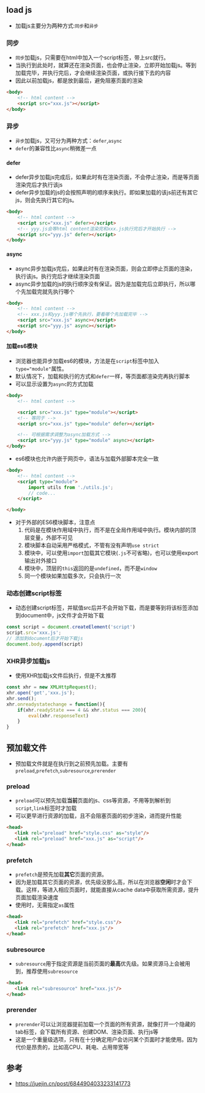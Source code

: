 ## load js
- 加载js主要分为两种方式:`同步`和`异步`

### 同步
- `同步`加载js，只需要在html中加入一个script标签，带上src就行。
- 当执行到此处时，就算还在渲染页面，也会停止渲染，立即开始加载js。等到加载完毕，并执行完后，才会继续渲染页面，或执行接下去的内容
- 因此以前加载js，都是放到最后，避免阻塞页面的渲染
```html
<body>
    <!-- html content -->
    <script src="xxx.js"></script>
</body>
```

### 异步
- `异步`加载js，又可分为两种方式：`defer`,`async`
- `defer`的兼容性比`async`稍微差一点

#### defer
- defer异步加载js完成后，如果此时有在渲染页面，不会停止渲染，而是等页面渲染完后才执行该js
- defer异步加载的js的会按照声明的顺序来执行。即如果加载的该js前还有其它js，则会先执行其它的js。
```html
<body>
    <!-- html content -->
    <script src="xxx.js" defer></script>
    <!-- yyy.js会等html content渲染完和xxx.js执行完后才开始执行 -->
    <script src="yyy.js" defer></script>
</body>
```

#### async
- async异步加载js完后，如果此时有在渲染页面，则会立即停止页面的渲染，执行该js。执行完后才继续渲染页面
- async异步加载的js的执行顺序没有保证。因为是加载完后立即执行，所以哪个先加载完就先执行哪个
```html
<body>
    <!-- html content -->
    <!-- xxx.js和yyy.js哪个先执行，要看哪个先加载完毕 -->
    <script src="xxx.js" async></script>
    <script src="yyy.js" async></script>
</body>
```

#### 加载es6模块
- 浏览器也能异步加载es6的模块，方法是在`script`标签中加入`type="module"`属性。
- 默认情况下，加载和执行的方式和`defer`一样，等页面都渲染完再执行脚本
- 可以显示设置为`async`的方式加载
```html
<body>
    <!-- html content -->

    <script src="xxx.js" type="module"></script>
    <!-- 等同于 -->
    <script src="xxx.js" type="module" defer></script>

    <!-- 可根据需求调整为async加载方式 -->
    <script src="yyy.js" type="module" async></script>
</body>
```
- es6模块也允许内嵌于网页中，语法与加载外部脚本完全一致
```html
<body>
    <!-- html content -->
    <script type="module">
        import utils from './utils.js';
        // code...
    </script>

</body>
```
- 对于外部的ES6模块脚本，注意点
  1. 代码是在模块作用域中执行，而不是在全局作用域中执行。模块内部的顶层变量，外部不可见
  2. 模块脚本自动采用严格模式，不管有没有声明`use strict`
  3. 模块中，可以使用`import`加载其它模块(`.js`不可省略)，也可以使用export输出对外接口
  4. 模块中，顶层的`this`返回的是`undefined`，而不是`window`
  5. 同一个模块如果加载多次，只会执行一次

### 动态创建script标签
- 动态创建script标签，并赋值src后并不会开始下载，而是要等到将该标签添加到document中，js文件才会开始下载
```js
const script = document.createElement('script')
script.src='xxx.js';
// 添加到document后才开始下载js
document.body.append(script)
```

### XHR异步加载js
- 使用XHR加载js文件后执行，但是不太推荐
```js
const xhr = new XMLHttpRequest();
xhr.open('get','xxx.js');
xhr.send();
xhr.onreadystatechange = function(){
    if(xhr.readyState === 4 && xhr.status === 200){
        eval(xhr.responseText)
    }
}
```

## 预加载文件
- 预加载文件就是在执行到之前预先加载。主要有`preload`,`prefetch`,`subresource`,`prerender`

### preload
- `preload`可以预先加载**当前**页面的js、css等资源，不用等到解析到`script`,`link`标签时才加载
- 可以更早进行资源的加载，且不会阻塞页面的初步渲染，进而提升性能
```html
<head>
   <link rel="preload" href="style.css" as="style"/>
   <link rel="preload" href="xxx.js" as="script"/>
</head>
```

### prefetch
- `prefetch`是预先加载**其它**页面的资源。
- 因为是加载其它页面的资源，优先级没那么高，所以在浏览器**空闲**时才会下载。这样，等进入相应页面时，就能直接从cache data中获取所需资源，提升页面加载渲染速度
- 使用时，无需指定`as`属性
```html
<head>
   <link rel="prefetch" href="style.css"/>
   <link rel="prefetch" href="xxx.js"/>
</head>
```

### subresource
- `subresource`用于指定资源是当前页面的**最高**优先级。如果资源马上会被用到，推荐使用`subresource`
```html
<head>
   <link rel="subresource" href="xxx.js"/>
</head>
```

### prerender
- `prerender`可以让浏览器提前加载一个页面的所有资源，就像打开一个隐藏的tab标签，会下载所有资源、创建DOM、渲染页面、执行js等
- 这是一个重量级选项，只有在十分确定用户会访问某个页面时才能使用。因为代价是昂贵的，比如高CPU、耗电、占用带宽等


## 参考
- https://juejin.cn/post/6844904033233141773